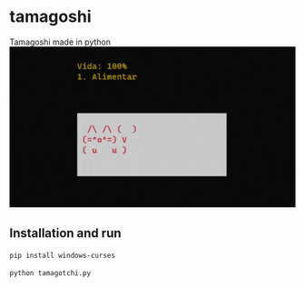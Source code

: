 # tamagoshi
Tamagoshi made in python
![showcase](showcase.gif "showcase")

## Installation and run

```pip install windows-curses```

```python tamagotchi.py```